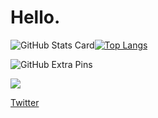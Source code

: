 # Hello. 

![GitHub Stats Card](https://github-readme-stats.vercel.app/api?username=Fidio-lp2)[![Top Langs](https://github-readme-stats.vercel.app/api/top-langs/?username=Fidio-lp2&layout=compact)](https://github.com/anuraghazra/github-readme-stats)

![GitHub Extra Pins](https://github-readme-stats.vercel.app/api/pin/?username=Fidio-lp2&repo=Fidio-lp2)

<img src="https://grass-graph.moshimo.works/images/Fidio-lp2.png">

[Twitter](https://twitter.com/underthe229004)
